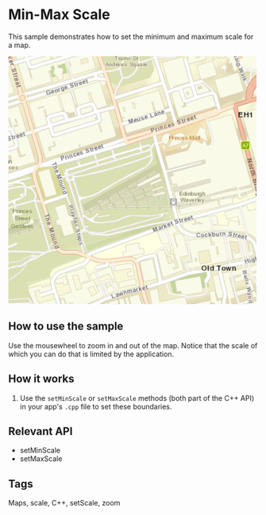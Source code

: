 # Min-Max Scale

This sample demonstrates how to set the minimum and maximum scale for a map.


![](screenshot.png)

## How to use the sample
Use the mousewheel to zoom in and out of the map. Notice that the scale of which you can do that is limited by the application.

## How it works
1. Use the `setMinScale` or `setMaxScale` methods (both part of the C++ API) in your app's `.cpp` file to set these boundaries.

## Relevant API
 - setMinScale
 - setMaxScale



## Tags
Maps, scale, C++, setScale, zoom


